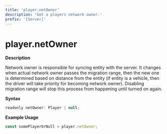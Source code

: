 ```yaml
---
title: 'player.netOwner'
description: 'Get a players network owner.'
prefix: '[Server]'
---
```


# player.netOwner

**Description**

Network owner is responsible for syncing entity with the server. It changes when actual network owner passes the migration range, then the new one is determined based on distance from the entity (if entity is a vehicle, then the driver will take priority for becoming network owner). Disabling migration range will stop this process from happening until turned on again.

**Syntax**

```js
readonly netOwner: Player | null;
```

**Example Usage**

```js
const somePlayerOrNull = player.netOwner;
```
